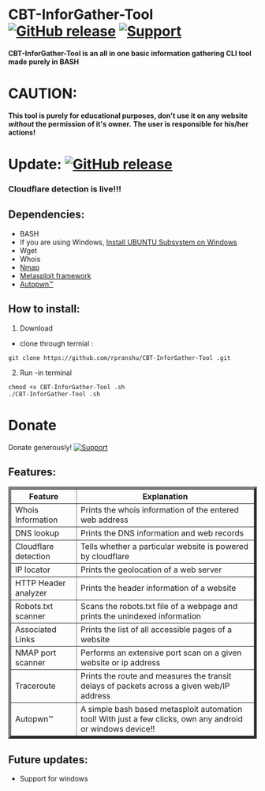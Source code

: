 # CBT-InforGather-Tool  [![GitHub release](https://img.shields.io/badge/Built--With-<3-green.svg?style=flat-square?&colorA=e76b36&?&colorB=d55b33)]() [![Support](https://www.buymeacoffee.com/assets/img/custom_images/yellow_img.png)](https://www.buymeacoffee.com/rpranshu)

**CBT-InforGather-Tool  is an all in one basic information gathering CLI tool made purely in BASH**

# CAUTION:
**This tool is purely for educational purposes, don't use it on any website *without* the permission of it's owner.**
**The user is responsible for his/her actions!**


# Update:  [![GitHub release](https://img.shields.io/badge/Release-v2-green.svg?&colorA=024a70&?&colorB=0779b5)]()

### Cloudflare detection is live!!!

## Dependencies:

  -  BASH
  -  If you are using Windows, [Install UBUNTU Subsystem on Windows](https://docs.microsoft.com/en-us/windows/wsl/install-win10)
  -  Wget
  -  Whois
  -  [Nmap](https://nmap.org/download.html)
  -  [Metasploit framework](https://metasploit.help.rapid7.com/docs/installing-the-metasploit-framework)
  -  [Autopwn™](https://github.com/rpranshu/Autopwn/releases/tag/2)
 
 ## How to install: 
 1. Download
 - clone through termial :
  ``` 
  git clone https://github.com/rpranshu/CBT-InforGather-Tool .git
  ```
  2. Run
  -in terminal
  ```
  chmod +x CBT-InforGather-Tool .sh
  ./CBT-InforGather-Tool .sh
  ```
# Donate
Donate generously! [![Support](https://www.buymeacoffee.com/assets/img/custom_images/white_img.png)](https://www.buymeacoffee.com/maheshnama098)

## Features:
<table border="5" align=center>
  <tr><th>Feature</th><th align=center>Explanation</th></tr>
  <tr><td>Whois Information</td><td>Prints the whois information of the entered web address</td></tr>
  <tr><td>DNS lookup</td><td>Prints the DNS information and web records</td></tr>
  <tr><td>Cloudflare detection</td><td>Tells whether a particular website is powered by cloudflare</td></tr>
  <tr><td>IP locator</td><td>Prints the geolocation of a web server</td></tr>
  <tr><td>HTTP Header analyzer</td><td>Prints the header information of a website</td></tr>
  <tr><td>Robots.txt scanner</td><td>Scans the robots.txt file of a webpage and prints the unindexed information</td></tr>
  <tr><td>Associated Links</td><td>Prints the list of all accessible pages of a website</td></tr>
  <tr><td>NMAP port scanner</td><td>Performs an extensive port scan on a given website or ip address</td></tr>
  <tr><td>Traceroute</td><td>Prints the route and measures the transit delays of packets across a given web/IP address</td></tr>
  <tr><td>Autopwn™</td><td>A simple bash based metasploit automation tool! With just a few clicks, own any android or windows device!!</td></tr>
</table>

## Future updates:
 - Support for windows<br>
